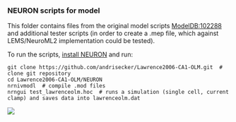 ### NEURON scripts for model

This folder contains files from the original model scripts [ModelDB:102288](https://senselab.med.yale.edu/modelDB/showModel.cshtml?model=102288) and additional tester scripts (in order to create a .mep file, which against LEMS/NeuroML2 implementation could be tested).

To run the scripts, [install NEURON](https://www.neuron.yale.edu/neuron/download) and run:

    git clone https://github.com/andrisecker/Lawrence2006-CA1-OLM.git  # clone git repository
    cd Lawrence2006-CA1-OLM/NEURON
    nrnivmodl  # compile .mod files
    nrngui test_lawrenceolm.hoc  # runs a simulation (single cell, current clamp) and saves data into lawrenceolm.dat

![](https://raw.githubusercontent.com/andrisecker/Lawrence2006-CA1-OLM/master/NEURON/lawrence2006olm.png)

